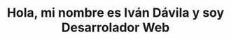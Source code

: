 <h1 style="text-align: center;">Hola, mi nombre es Iván Dávila y soy Desarrolador Web</h1>
<img src="https://mexmads.com/wp-content/uploads/2023/01/1015202-1024x576.png" alt="">

